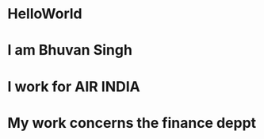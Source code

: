 # HelloWorld
# <h1> I am Bhuvan Singh </h1>
# I work for AIR INDIA 
# My work concerns the finance deppt 
